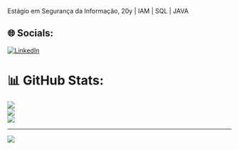 Estágio em Segurança da Informação, 20y | IAM | SQL | JAVA 


## 🌐 Socials:
[![LinkedIn](https://img.shields.io/badge/LinkedIn-%230077B5.svg?logo=linkedin&logoColor=white)](https://linkedin.com/in/https://www.linkedin.com/in/adolfo-kentaro/) 
# 📊 GitHub Stats:
![](https://github-readme-stats.vercel.app/api?username=Adolfohada&theme=dark&hide_border=true&include_all_commits=false&count_private=true)<br/>
![](https://github-readme-streak-stats.herokuapp.com/?user=Adolfohada&theme=dark&hide_border=true)<br/>
![](https://github-readme-stats.vercel.app/api/top-langs/?username=Adolfohada&theme=dark&hide_border=true&include_all_commits=false&count_private=true&layout=compact)

---
[![](https://visitcount.itsvg.in/api?id=Adolfohada&icon=0&color=0)](https://visitcount.itsvg.in)

<!-- Proudly created with GPRM ( https://gprm.itsvg.in ) -->
